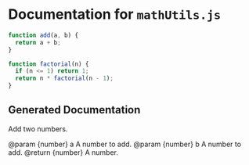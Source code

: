 # Documentation for `mathUtils.js`

```javascript
function add(a, b) {
  return a + b;
}

function factorial(n) {
  if (n <= 1) return 1;
  return n * factorial(n - 1);
}
```

## Generated Documentation

Add two numbers.

@param {number} a A number to add.
@param {number} b A number to add.
@return {number} A number.
